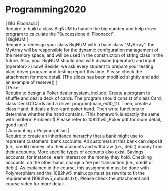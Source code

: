 # Programming2020
| BIG Fibonacci |<br>
Require to build a class BigNUM to handle the big number and help driver program to calculate the "Successione di Fibonacci".<br>
| BigNUM |<br>
Require to redesign your class BigNUM with a base class "MyArray".
the MyArray will be responsible for the dynamic configuration management of the memory space, and will be used in the construction of string class in the future.
Also, your BigNUM should deal with division (operator/) and input (operator>>) now!
Beside, we ask every student to prepare your testing plan, driver program and testing report this time. Please check the attachment for more detail. (The slides has been modified slightly and add an example of reserve() )<br>
| Poker |<br>
Require to design a Poker dealer system, include:
Create a program to shuffle and deal a deck of cards. The program should consist of class Card, class DeckOfCards and a driver program(main_ex10_11). Then, create a class Hand, it deals a five-card poker hand. Then write functions to determine whether the hand contains. (This homework is exactly the same with midterm Problem 1)
Please refer to 1082hw5_Poker.pdf for more detail, good luck!<br>
| Accounting + Polymorphism |<br>
 Require to create an inheritance hierarchy that a bank might use to represent customers' bank accounts. All customers at this bank can deposit (i.e., credit) money into their accounts and withdraw (i.e., debit) money from their accounts. More specific types of accounts also exist.
Savings accounts, for instance, earn interest on the money they hold.
Checking accounts, on the other hand, charge a fee per transaction (i.e., credit or debit).
As explained in the course, this assignment must be done with Polymorphism and the 1082hw5_main.cpp must be rewrite to fit the requirement (1082hw5_outputs.txt). Please check the attachment and course video for more detail.<br>
